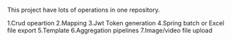 This project have lots of operations in one repository.





1.Crud opeartion
2.Mapping
3.Jwt Token generation
4.Spring batch or Excel file export
5.Template
6.Aggregation pipelines
7.Image/video file upload
